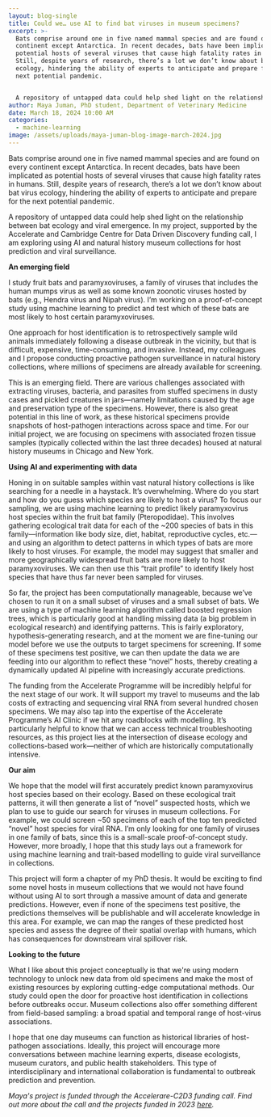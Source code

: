 ```yaml
---
layout: blog-single
title: Could we… use AI to find bat viruses in museum specimens?
excerpt: >-
  Bats comprise around one in five named mammal species and are found on every
  continent except Antarctica. In recent decades, bats have been implicated as
  potential hosts of several viruses that cause high fatality rates in humans.
  Still, despite years of research, there’s a lot we don’t know about bat virus
  ecology, hindering the ability of experts to anticipate and prepare for the
  next potential pandemic.


  A repository of untapped data could help shed light on the relationship between bat ecology and viral emergence. In my project, supported by the Accelerate and Cambridge Centre for Data Driven Discovery funding call, I am exploring using AI and natural history museum collections for host prediction and viral surveillance.
author: Maya Juman, PhD student, Department of Veterinary Medicine
date: March 18, 2024 10:00 AM
categories:
  - machine-learning
image: /assets/uploads/maya-juman-blog-image-march-2024.jpg
---
```

Bats comprise around one in five named mammal species and are found on every continent except Antarctica. In recent decades, bats have been implicated as potential hosts of several viruses that cause high fatality rates in humans. Still, despite years of research, there’s a lot we don’t know about bat virus ecology, hindering the ability of experts to anticipate and prepare for the next potential pandemic.

A repository of untapped data could help shed light on the relationship between bat ecology and viral emergence. In my project, supported by the Accelerate and Cambridge Centre for Data Driven Discovery funding call, I am exploring using AI and natural history museum collections for host prediction and viral surveillance.

**An emerging field**

I study fruit bats and paramyxoviruses, a family of viruses that includes the human mumps virus as well as some known zoonotic viruses hosted by bats (e.g., Hendra virus and Nipah virus). I’m working on a proof-of-concept study using machine learning to predict and test which of these bats are most likely to host certain paramyxoviruses. 

One approach for host identification is to retrospectively sample wild animals immediately following a disease outbreak in the vicinity, but that is difficult, expensive, time-consuming, and invasive. Instead, my colleagues and I propose conducting proactive pathogen surveillance in natural history collections, where millions of specimens are already available for screening.


This is an emerging field. There are various challenges associated with extracting viruses, bacteria, and parasites from stuffed specimens in dusty cases and pickled creatures in jars—namely limitations caused by the age and preservation type of the specimens. However, there is also great potential in this line of work, as these historical specimens provide snapshots of host-pathogen interactions across space and time. For our initial project, we are focusing on specimens with associated frozen tissue samples (typically collected within the last three decades) housed at natural history museums in Chicago and New York.

**Using AI and experimenting with data**

Honing in on suitable samples within vast natural history collections is like searching for a needle in a haystack. It’s overwhelming. Where do you start and how do you guess which species are likely to host a virus? To focus our sampling, we are using machine learning to predict likely paramyxovirus host species within the fruit bat family (Pteropodidae). This involves gathering ecological trait data for each of the ~200 species of bats in this family—information like body size, diet, habitat, reproductive cycles, etc.—and using an algorithm to detect patterns in which types of bats are more likely to host viruses. For example, the model may suggest that smaller and more geographically widespread fruit bats are more likely to host paramyxoviruses. We can then use this “trait profile” to identify likely host species that have thus far never been sampled for viruses.

So far, the project has been computationally manageable, because we’ve chosen to run it on a small subset of viruses and a small subset of bats. We are using a type of machine learning algorithm called boosted regression trees, which is particularly good at handling missing data (a big problem in ecological research) and identifying patterns. This is fairly exploratory, hypothesis-generating research, and at the moment we are fine-tuning our model before we use the outputs to target specimens for screening. If some of these specimens test positive, we can then update the data we are feeding into our algorithm to reflect these “novel” hosts, thereby creating a dynamically updated AI pipeline with increasingly accurate predictions.

The funding from the Accelerate Programme will be incredibly helpful for the next stage of our work. It will support my travel to museums and the lab costs of extracting and sequencing viral RNA from several hundred chosen specimens. We may also tap into the expertise of the Accelerate Programme’s AI Clinic if we hit any roadblocks with modelling. It’s particularly helpful to know that we can access technical troubleshooting resources, as this project lies at the intersection of disease ecology and collections-based work—neither of which are historically computationally intensive.

**Our aim**

We hope that the model will first accurately predict known paramyxovirus host species based on their ecology. Based on these ecological trait patterns, it will then generate a list of “novel” suspected hosts, which we plan to use to guide our search for viruses in museum collections. For example, we could screen ~50 specimens of each of the top ten predicted “novel” host species for viral RNA. I’m only looking for one family of viruses in one family of bats, since this is a small-scale proof-of-concept study. However, more broadly, I hope that this study lays out a framework for using machine learning and trait-based modelling to guide viral surveillance in collections.

This project will form a chapter of my PhD thesis. It would be exciting to find some novel hosts in museum collections that we would not have found without using AI to sort through a massive amount of data and generate predictions. However, even if none of the specimens test positive, the predictions themselves will be publishable and will accelerate knowledge in this area. For example, we can map the ranges of these predicted host species and assess the degree of their spatial overlap with humans, which has consequences for downstream viral spillover risk.

**Looking to the future**

What I like about this project conceptually is that we're using modern technology to unlock new data from old specimens and make the most of existing resources by exploring cutting-edge computational methods.
Our study could open the door for proactive host identification in collections before outbreaks occur. Museum collections also offer something different from field-based sampling: a broad spatial and temporal range of host-virus associations. 

I hope that one day museums can function as historical libraries of host-pathogen associations. Ideally, this project will encourage more conversations between machine learning experts, disease ecologists, museum curators, and public health stakeholders. This type of interdisciplinary and international collaboration is fundamental to outbreak prediction and prevention.

*M﻿aya's project is funded through the Accelerare-C2D3 funding call. Find out more about the call and the projects funded in 2023 [here](https://acceleratescience.github.io/news/2023-10-26-pursuing-innovative-applications-of-ai-in-research-and-real-world-contexts-%E2%80%93-announcing-our-2023-projects.html).*